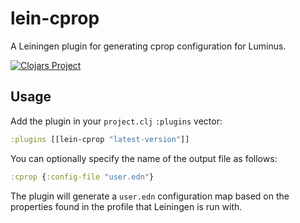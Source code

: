 # lein-cprop

A Leiningen plugin for generating cprop configuration for Luminus.


[![Clojars Project](https://clojars.org/lein-cprop/latest-version.svg)](https://clojars.org/lein-cprop)


## Usage

Add the plugin in your `project.clj` `:plugins` vector:

```clojure
:plugins [[lein-cprop "latest-version"]]
```

You can optionally specify the name of the output file as follows:

```clojure
:cprop {:config-file "user.edn"}
```

The plugin will generate a `user.edn` configuration map based on the properties found in the profile that Leiningen is run with.


